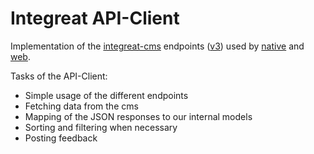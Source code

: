 # Integreat API-Client

Implementation of the [integreat-cms](https://github.com/Integreat/cms) endpoints ([v3](https://github.com/Integreat/cms/wiki/REST-APIv3-Documentation))
used by [native](../native) and [web](../web).

Tasks of the API-Client:
* Simple usage of the different endpoints
* Fetching data from the cms
* Mapping of the JSON responses to our internal models
* Sorting and filtering when necessary
* Posting feedback
